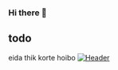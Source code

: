 ### Hi there 👋

## todo
eida thik korte hoibo
[![Header](https://raw.githubusercontent.com/MartinHeinz/<OWNER>/<OWNER>/readme_header.png "Header")](https://some-url.dev/)
